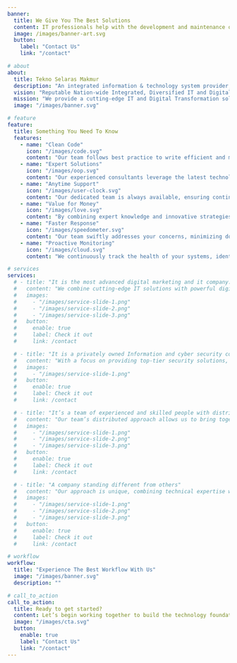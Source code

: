 ```yaml
---
banner:
  title: We Give You The Best Solutions
  content: IT professionals help with the development and maintenance of computer hardware and software systems. They also develop new technology solutions for businesses and governments. Being an IT expert is a rewarding career path that can make a difference in people's daily lives.
  image: /images/banner-art.svg
  button:
    label: "Contact Us"
    link: "/contact"

# about
about:
  title: Tekno Selaras Makmur
  description: "An integrated information & technology system provider, dedicated to delivering highly effective solutions in the field of Information Systems."
  vision: "Reputable Nation-wide Integrated, Diversified IT and Digital Transformation Solution."
  mission: "We provide a cutting-edge IT and Digital Transformation solution for spesialized industries and consistently add values to retain loyalty to our stakeholders."
  image: "/images/banner.svg"

# feature
feature:
  title: Something You Need To Know
  features:
    - name: "Clean Code"
      icon: "/images/code.svg"
      content: "Our team follows best practice to write efficient and maintainable code, ensuring your IT solutions are scalable, secure and easily adaptable to future needs."
    - name: "Expert Solutions"
      icon: "/images/oop.svg"
      content: "Our experienced consultants leverage the latest technologies and industry best practices to deliver innovative and effective strategies that drive success."
    - name: "Anytime Support"
      icon: "/images/user-clock.svg"
      content: "Our dedicated team is always available, ensuring continuous support and prompt resolution of any challenges, regardless of when they occur."
    - name: "Value for Money"
      icon: "/images/love.svg"
      content: "By combining expert knowledge and innovative strategies, we ensure that you receive the best possible results at a price that makes sense for your business."
    - name: "Faster Response"
      icon: "/images/speedometer.svg"
      content: "Our team swiftly addresses your concerns, minimizing downtime and maximizing the efficiency of your systems to keep your business running smoothly."
    - name: "Proactive Monitoring"
      icon: "/images/cloud.svg"
      content: "We continuously track the health of your systems, identifying and addressing vulnerabilities early to keep your business operations running without interruptions."

# services
services:
  # - title: "It is the most advanced digital marketing and it company."
  #   content: "We combine cutting-edge IT solutions with powerful digital marketing strategies to drive exceptional growth for your business."
  #   images:
  #     - "/images/service-slide-1.png"
  #     - "/images/service-slide-2.png"
  #     - "/images/service-slide-3.png"
  #   button:
  #     enable: true
  #     label: Check it out
  #     link: /contact

  # - title: "It is a privately owned Information and cyber security company"
  #   content: "With a focus on providing top-tier security solutions, we leverage cutting-edge technology and industry expertise to safeguard your sensitive data, networks, and systems."
  #   images:
  #     - "/images/service-slide-1.png"
  #   button:
  #     enable: true
  #     label: Check it out
  #     link: /contact

  # - title: "It’s a team of experienced and skilled people with distributions"
  #   content: "Our team’s distributed approach allows us to bring together the best talent, regardless of location, delivering efficient, innovative, and well-rounded solutions that set you up for success."
  #   images:
  #     - "/images/service-slide-1.png"
  #     - "/images/service-slide-2.png"
  #     - "/images/service-slide-3.png"
  #   button:
  #     enable: true
  #     label: Check it out
  #     link: /contact

  # - title: "A company standing different from others"
  #   content: "Our approach is unique, combining technical expertise with a deep understanding of your business goals to create tailored strategies that drive real results."
  #   images:
  #     - "/images/service-slide-1.png"
  #     - "/images/service-slide-2.png"
  #     - "/images/service-slide-3.png"
  #   button:
  #     enable: true
  #     label: Check it out
  #     link: /contact

# workflow
workflow:
  title: "Experience The Best Workflow With Us"
  image: "/images/banner.svg"
  description: ""

# call_to_action
call_to_action:
  title: Ready to get started?
  content: Let’s begin working together to build the technology foundation your business needs to thrive.
  image: "/images/cta.svg"
  button:
    enable: true
    label: "Contact Us"
    link: "/contact"
---
```

